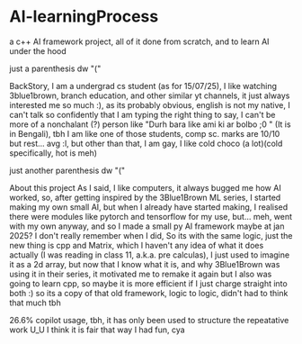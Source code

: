 # AI-learningProcess
a c++ AI framework project, all of it done from scratch, and to learn AI under the hood

just a parenthesis dw "("

BackStory, I am a undergrad cs student (as for 15/07/25), I like watching 3blue1brown, branch education, and other similar yt channels, it just always interested me so much :), as its probably obvious, english is not my native, I can't talk so confidently that I am typing the right thing to say, I can't be more of a nonchalant (?) person like "Durh bara like ami ki ar bolbo ;0 " (It is in Bengali), tbh I am like one of those students, comp sc. marks are 10/10 but rest... avg :l, but other than that, I am gay, I like cold choco (a lot)(cold specifically, hot is meh)

just another parenthesis dw "("

About this project
As I said, I like computers, it always bugged me how AI worked, so, after getting inspired by the 3Blue1Brown ML series, I started making my own small AI, but when I already have started making, I realised there were modules like pytorch and tensorflow for my use, but... meh, went with my own anyway, and so I made a small py AI framework maybe at jan 2025? I don't really remember when I did, So its with the same logic, just the new thing is cpp and Matrix, which I haven't any idea of what it does actually (I was reading in class 11, a.k.a. pre calculas), I just used to imagine it as a 2d array, but now that I know what it is, and why 3Blue1Brown was using it in their series, it motivated me to remake it again but I also was going to learn cpp, so maybe it is more efficient if I just charge straight into both :)
so its a copy of that old framework, logic to logic, didn't had to think that much tbh

26.6% copilot usage, tbh, it has only been used to structure the repeatative work U_U I think it is fair that way
I had fun, cya